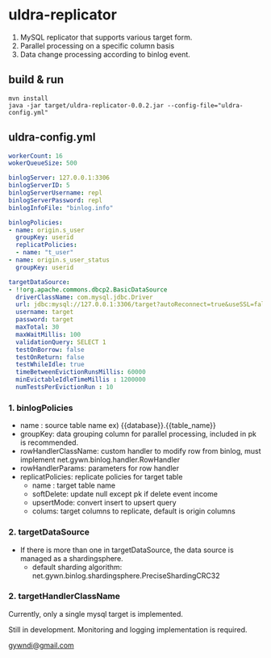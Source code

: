 # uldra-replicator

1. MySQL replicator that supports various target form.
2. Parallel processing on a specific column basis
3. Data change processing according to binlog event.

## build & run

    mvn install
    java -jar target/uldra-replicator-0.0.2.jar --config-file="uldra-config.yml"

## uldra-config.yml
```yaml
workerCount: 16
wokerQueueSize: 500

binlogServer: 127.0.0.1:3306
binlogServerID: 5
binlogServerUsername: repl
binlogServerPassword: repl
binlogInfoFile: "binlog.info"

binlogPolicies:
- name: origin.s_user
  groupKey: userid
  replicatPolicies:
  - name: "t_user"
- name: origin.s_user_status
  groupKey: userid

targetDataSource:
- !!org.apache.commons.dbcp2.BasicDataSource
  driverClassName: com.mysql.jdbc.Driver
  url: jdbc:mysql://127.0.0.1:3306/target?autoReconnect=true&useSSL=false&sessionVariables=SQL_MODE='NO_AUTO_VALUE_ON_ZERO'
  username: target
  password: target
  maxTotal: 30
  maxWaitMillis: 100
  validationQuery: SELECT 1
  testOnBorrow: false
  testOnReturn: false
  testWhileIdle: true
  timeBetweenEvictionRunsMillis: 60000
  minEvictableIdleTimeMillis : 1200000
  numTestsPerEvictionRun : 10
```



### 1. binlogPolicies

- name : source table name ex) {{database}}.{{table_name}}
- groupKey: data grouping column for parallel processing, included in pk is recommended.
- rowHandlerClassName: custom handler to modify row from binlog, must implement net.gywn.binlog.handler.RowHandler
- rowHandlerParams: parameters for row handler
- replicatPolicies: replicate policies for target table
    - name : target table name
    - softDelete: update null except pk if delete event income
    - upsertMode: convert insert to upsert query 
    - colums:  target columns to replicate, default is origin columns
    
    
### 2. targetDataSource
- If there is more than one in targetDataSource, the data source is managed as a shardingsphere.
    -  default sharding algorithm: net.gywn.binlog.shardingsphere.PreciseShardingCRC32

### 2. targetHandlerClassName
Currently, only a single mysql target is implemented.


Still in development. Monitoring and logging implementation is required.

gywndi@gmail.com

